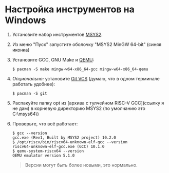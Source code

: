 # Настройка инструментов на Windows

1. Установите набор инструментов [MSYS2](https://www.msys2.org/).

2. Из меню "Пуск" запустите оболочку "MSYS2 MinGW 64-bit" (синяя иконка)

3. Установите GCC, GNU Make и [QEMU](https://www.qemu.org/):
   ```
   $ pacman -S make mingw-w64-x86_64-gcc mingw-w64-x86_64-qemu
   ```

4. _Опционально:_ установите [Git VCS](https://git-scm.com/) (думаю, что в одном терминале работать удобнее):
   ```
   $ pacman -S git
   ```

5. Распакуйте папку opt из [архива с тулчейном RISC-V GCC](ссылку я не дам) в корневую директорию MSYS2 (по умолчанию это C:\\msys64\\)

6. Проверьте, что всё работает:
   ```
   $ gcc --version
   gcc.exe (Rev1, Built by MSYS2 project) 10.2.0
   $ /opt/riscv/bin/riscv64-unknown-elf-gcc --version
   riscv64-unknown-elf-gcc.exe (GCC) 10.1.0
   $ qemu-system-riscv64 --version
   QEMU emulator version 5.1.0
   ```
   
   > Версии могут быть более новыми, это нормально.
